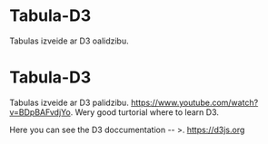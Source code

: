 # Tabula-D3
Tabulas izveide ar D3 oalidzibu.
# Tabula-D3
Tabulas izveide ar D3 palidzibu.
https://www.youtube.com/watch?v=BDpBAFvdjYo. Wery good turtorial where to learn D3.

Here you can see the D3 doccumentation -- >. https://d3js.org
